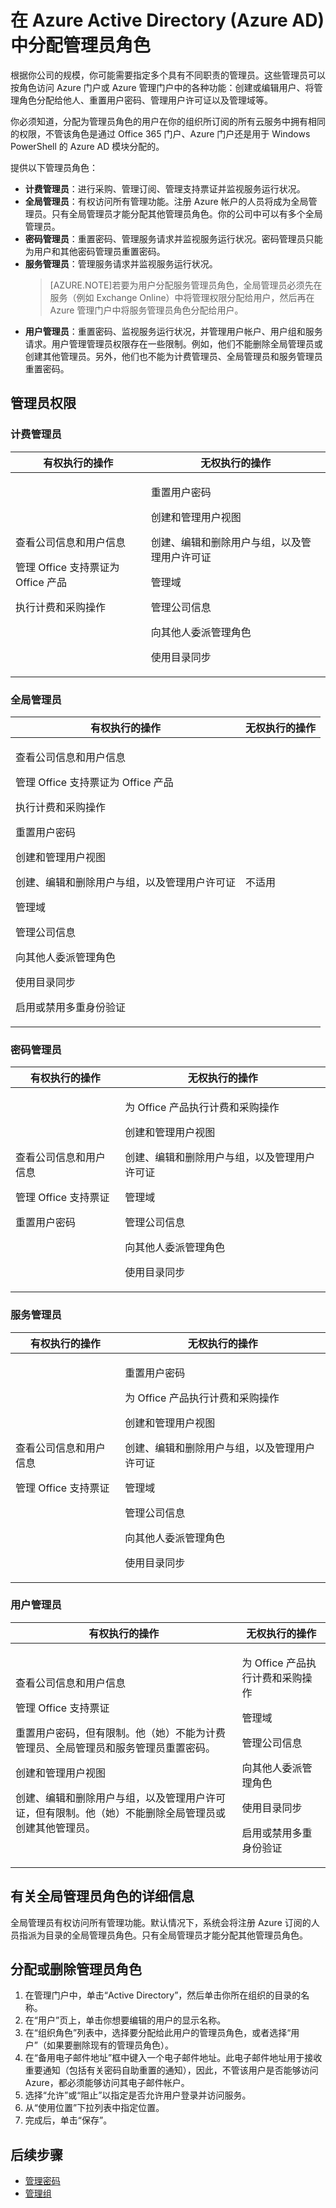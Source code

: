 <properties
	pageTitle="在 Azure AD 中分配管理员角色"
	description="介绍 Azure AD 提供的管理员角色，以及如何分配这些角色。"
	services="active-directory"
	documentationCenter=""
	authors="curtand"
	manager="stevenpo"
	editor=""/>

<tags 
	ms.service="active-directory" 
	ms.date="10/19/2015"
	wacn.date="01/29/2016"/>

# 在 Azure Active Directory (Azure AD) 中分配管理员角色

根据你公司的规模，你可能需要指定多个具有不同职责的管理员。这些管理员可以按角色访问 Azure 门户或 Azure 管理门户中的各种功能：创建或编辑用户、将管理角色分配给他人、重置用户密码、管理用户许可证以及管理域等。

你必须知道，分配为管理员角色的用户在你的组织所订阅的所有云服务中拥有相同的权限，不管该角色是通过 Office 365 门户、Azure 门户还是用于 Windows PowerShell 的 Azure AD 模块分配的。 

提供以下管理员角色：

- **计费管理员**：进行采购、管理订阅、管理支持票证并监视服务运行状况。
- **全局管理员**：有权访问所有管理功能。注册 Azure 帐户的人员将成为全局管理员。只有全局管理员才能分配其他管理员角色。你的公司中可以有多个全局管理员。
- **密码管理员**：重置密码、管理服务请求并监视服务运行状况。密码管理员只能为用户和其他密码管理员重置密码。
- **服务管理员**：管理服务请求并监视服务运行状况。
    > [AZURE.NOTE]若要为用户分配服务管理员角色，全局管理员必须先在服务（例如 Exchange Online）中将管理权限分配给用户，然后再在 Azure 管理门户中将服务管理员角色分配给用户。 
- **用户管理员**：重置密码、监视服务运行状况，并管理用户帐户、用户组和服务请求。用户管理管理员权限存在一些限制。例如，他们不能删除全局管理员或创建其他管理员。另外，他们也不能为计费管理员、全局管理员和服务管理员重置密码。

## 管理员权限

### 计费管理员

有权执行的操作 | 无权执行的操作
------------- | -------------
<p>查看公司信息和用户信息</p><p>管理 Office 支持票证为 Office 产品</p><p>执行计费和采购操作</p> | <p>重置用户密码</p><p>创建和管理用户视图</p><p>创建、编辑和删除用户与组，以及管理用户许可证</p><p>管理域</p><p>管理公司信息</p><p>向其他人委派管理角色</p><p>使用目录同步</p>

### 全局管理员

有权执行的操作 | 无权执行的操作
------------- | -------------
<p>查看公司信息和用户信息</p><p>管理 Office 支持票证为 Office 产品</p><p>执行计费和采购操作</p><p>重置用户密码</p><p>创建和管理用户视图</p><p>创建、编辑和删除用户与组，以及管理用户许可证</p><p>管理域</p><p>管理公司信息</p><p>向其他人委派管理角色</p><p>使用目录同步</p><p>启用或禁用多重身份验证</p> | 不适用

### 密码管理员

有权执行的操作 | 无权执行的操作
------------- | -------------
<p>查看公司信息和用户信息</p><p>管理 Office 支持票证</p><p>重置用户密码</p> | <p>为 Office 产品执行计费和采购操作</p><p>创建和管理用户视图</p><p>创建、编辑和删除用户与组，以及管理用户许可证</p><p>管理域</p><p>管理公司信息</p><p>向其他人委派管理角色</p><p>使用目录同步</p>

### 服务管理员

有权执行的操作 | 无权执行的操作
------------- | -------------
<p>查看公司信息和用户信息</p><p>管理 Office 支持票证</p> | <p>重置用户密码</p><p>为 Office 产品执行计费和采购操作</p><p>创建和管理用户视图</p><p>创建、编辑和删除用户与组，以及管理用户许可证</p><p>管理域</p><p>管理公司信息</p><p>向其他人委派管理角色</p><p>使用目录同步</p>

### 用户管理员

有权执行的操作 | 无权执行的操作
------------- | -------------
<p>查看公司信息和用户信息</p><p>管理 Office 支持票证</p><p>重置用户密码，但有限制。他（她）不能为计费管理员、全局管理员和服务管理员重置密码。</p><p>创建和管理用户视图</p><p>创建、编辑和删除用户与组，以及管理用户许可证，但有限制。他（她）不能删除全局管理员或创建其他管理员。</p> | <p>为 Office 产品执行计费和采购操作</p><p>管理域</p><p>管理公司信息</p><p>向其他人委派管理角色</p><p>使用目录同步</p><p>启用或禁用多重身份验证</p>

## 有关全局管理员角色的详细信息

全局管理员有权访问所有管理功能。默认情况下，系统会将注册 Azure 订阅的人员指派为目录的全局管理员角色。只有全局管理员才能分配其他管理员角色。

## 分配或删除管理员角色 


1. 在管理门户中，单击“Active Directory”，然后单击你所在组织的目录的名称。
2. 在“用户”页上，单击你想要编辑的用户的显示名称。
3. 在“组织角色”列表中，选择要分配给此用户的管理员角色，或者选择“用户”（如果要删除现有的管理员角色）。
4. 在“备用电子邮件地址”框中键入一个电子邮件地址。此电子邮件地址用于接收重要通知（包括有关密码自助重置的通知），因此，不管该用户是否能够访问 Azure，都必须能够访问其电子邮件帐户。
5. 选择“允许”或“阻止”以指定是否允许用户登录并访问服务。 
6. 从“使用位置”下拉列表中指定位置。
7. 完成后，单击“保存”。

## 后续步骤

<!-- - [管理用户](/documentation/articles/active-directory-manage-users)-->
- [管理密码](/documentation/articles/active-directory-manage-passwords)
- [管理组](/documentation/articles/active-directory-manage-groups)

<!---HONumber=Mooncake_0118_2016-->